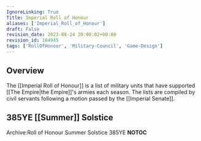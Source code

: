 ```yaml
---
IgnoreLinking: True
Title: Imperial Roll of Honour
aliases: ['Imperial_Roll_of_Honour']
draft: False
revision_date: 2023-08-24 20:00:02+00:00
revision_id: 104945
tags: ['RollOfHonour', 'Military-Council', 'Game-Design']
---
```


## Overview
The [[Imperial Roll of Honour]] is a list of military units that have supported [[The Empire|the Empire]]'s armies each season. The lists are compiled by civil servants following a motion passed by the [[Imperial Senate]].
## 385YE [[Summer]] Solstice
Archive:Roll of Honour Summer Solstice 385YE
__NOTOC__